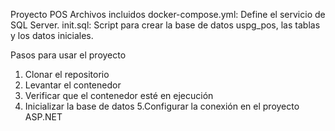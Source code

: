 Proyecto POS
Archivos incluidos
docker-compose.yml: Define el servicio de SQL Server.
init.sql: Script para crear la base de datos uspg_pos, las tablas y los datos iniciales.


Pasos para usar el proyecto
1. Clonar el repositorio
2. Levantar el contenedor
3. Verificar que el contenedor esté en ejecución
4. Inicializar la base de datos
5.Configurar la conexión en el proyecto ASP.NET
